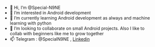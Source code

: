 - 👋 Hi, I’m @Special-N9NE
- 👀 I’m interested in Android development
- 🌱 I’m currently learning Android development as always and machine learning with python  
- 💞️ I’m looking to collaborate on small Android projects. Also I like to collab with beginners like me to grow together
- 📫 Telegram : @SpecialN9NE , [Linkedin](https://www.linkedin.com/in/amir-hossein-bigdeli)

<!---
Special-N9NE/Special-N9NE is a ✨ special ✨ repository because its `README.md` (this file) appears on your GitHub profile.
You can click the Preview link to take a look at your changes.
--->

